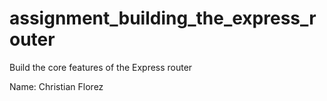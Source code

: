 assignment_building_the_express_router
======================================

Build the core features of the Express router

Name: Christian Florez